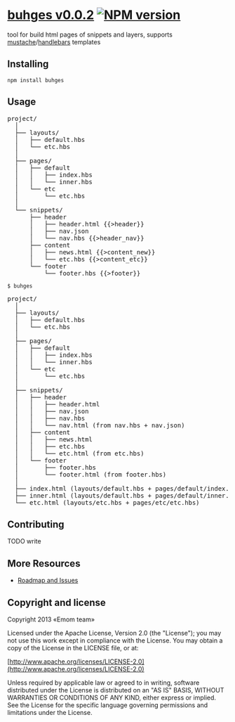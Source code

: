# [buhges v0.0.2](https://github.com/Emomteam/buhges)  [![NPM version](https://badge.fury.io/js/buhges.png)](https://npmjs.org/package/buhges)

tool for build html pages of snippets and layers, supports [mustache](http://mustache.github.io)/[handlebars](handlebars) templates

## Installing

    npm install buhges

## Usage

<pre>
project/
  │
  ├── layouts/
  │   ├── default.hbs
  │   └── etc.hbs
  │
  ├── pages/
  │   ├── default
  │   │   ├── index.hbs
  │   │   └── inner.hbs
  │   └── etc
  │       └── etc.hbs
  │
  └── snippets/
      ├── header
      │   ├── header.html {{>header}}
      │   ├── nav.json
      │   └── nav.hbs {{>header_nav}}
      ├── content
      │   ├── news.html {{>content_new}}
      │   └── etc.hbs {{>content_etc}}
      └── footer
          └── footer.hbs {{>footer}}
</pre>

    $ buhges

<pre>
project/
  │
  ├── layouts/
  │   ├── default.hbs
  │   └── etc.hbs
  │
  ├── pages/
  │   ├── default
  │   │   ├── index.hbs
  │   │   └── inner.hbs
  │   └── etc
  │       └── etc.hbs
  │
  ├── snippets/
  │   ├── header
  │   │   ├── header.html
  │   │   ├── nav.json
  │   │   ├── nav.hbs
  │   │   └── nav.html (from nav.hbs + nav.json)
  │   ├── content
  │   │   ├── news.html
  │   │   ├── etc.hbs
  │   │   └── etc.html (from etc.hbs)
  │   └── footer
  │       ├── footer.hbs
  │       └── footer.html (from footer.hbs)
  │
  ├── index.html (layouts/default.hbs + pages/default/index.hbs)
  ├── inner.html (layouts/default.hbs + pages/default/inner.hbs)
  └── etc.html (layouts/etc.hbs + pages/etc/etc.hbs)
</pre>

## Contributing

TODO write

## More Resources

- [Roadmap and Issues](https://github.com/emomteam/buhges/issues)

## Copyright and license

Copyright 2013 «Emom team»

Licensed under the Apache License, Version 2.0 (the "License");
you may not use this work except in compliance with the License.
You may obtain a copy of the License in the LICENSE file, or at:

  [http://www.apache.org/licenses/LICENSE-2.0](http://www.apache.org/licenses/LICENSE-2.0)

Unless required by applicable law or agreed to in writing, software
distributed under the License is distributed on an "AS IS" BASIS,
WITHOUT WARRANTIES OR CONDITIONS OF ANY KIND, either express or implied.
See the License for the specific language governing permissions and
limitations under the License.